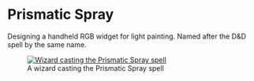 # Prismatic Spray

Designing a handheld RGB widget for light painting.
Named after the D&D spell by the same name.

<figure>
  <a href="https://forgottenrealms.fandom.com/wiki/Prismatic_spray">
    <img src="https://static.wikia.nocookie.net/forgottenrealms/images/6/67/Prismatic_spray-5e.jpg/revision/latest?cb=20170519143903"
         alt="Wizard casting the Prismatic Spray spell">
  </a>
  <figcaption>A wizard casting the Prismatic Spray spell</figcaption>
</figure>
